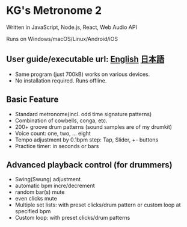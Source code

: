 # KG's Metronome 2

Written in JavaScript, Node.js, React, Web Audio API

Runs on Windows/macOS/Linux/Android/iOS

## User guide/executable url:  [English](https://goto920.github.io/demos/metronome2/)   [日本語](https://goto920.github.io/demos/metronome2/index-jp.html)

- Same program (just 700kB) works on various devices.
- No installation required. Runs offline.

## Basic Feature

- Standard metronome(incl. odd time signature patterns)
- Combination of cowbells, conga, etc.
- 200+ groove drum patterns (sound samples are of my drumkit)
- Voice count: one, two, ... eight 
- Tempo adjustment by 0.1bpm step: Tap, Slider, +- buttons
- Practice timer: in seconds or bars

## Advanced playback control (for drummers)
- Swing(Swung) adjustment
- automatic bpm incre/decrement
- random bar(s) mute
- even clicks mute
- Multiple set lists: with preset clicks/drum pattern or custom loop at specified bpm
- Custom loop: with preset clicks/drum patterns 


